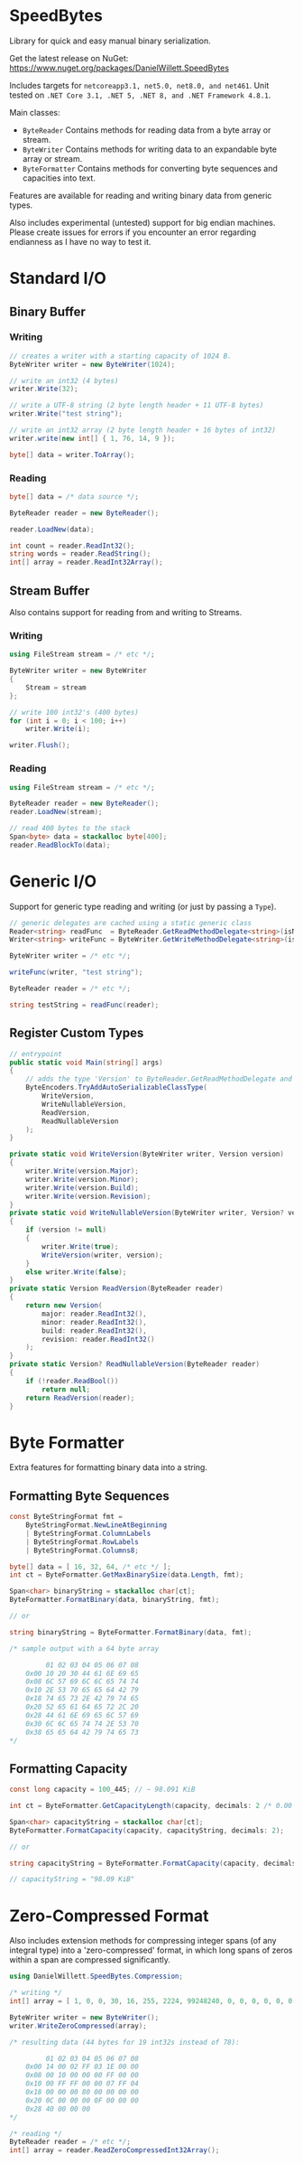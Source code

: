 # SpeedBytes

Library for quick and easy manual binary serialization.

Get the latest release on NuGet: https://www.nuget.org/packages/DanielWillett.SpeedBytes

Includes targets for `netcoreapp3.1, net5.0, net8.0, and net461`.
Unit tested on `.NET Core 3.1, .NET 5, .NET 8, and .NET Framework 4.8.1`.

Main classes:
* `ByteReader` Contains methods for reading data from a byte array or stream.
* `ByteWriter` Contains methods for writing data to an expandable byte array or stream.
* `ByteFormatter` Contains methods for converting byte sequences and capacities into text.

Features are available for reading and writing binary data from generic types.

Also includes experimental (untested) support for big endian machines. 
Please create issues for errors if you encounter an error regarding endianness as I have no way to test it.

# Standard I/O
## Binary Buffer
### Writing
```cs
// creates a writer with a starting capacity of 1024 B.
ByteWriter writer = new ByteWriter(1024);

// write an int32 (4 bytes)
writer.Write(32);

// write a UTF-8 string (2 byte length header + 11 UTF-8 bytes)
writer.Write("test string");

// write an int32 array (2 byte length header + 16 bytes of int32)
writer.write(new int[] { 1, 76, 14, 9 });

byte[] data = writer.ToArray();
```

### Reading
```cs
byte[] data = /* data source */;

ByteReader reader = new ByteReader();

reader.LoadNew(data);

int count = reader.ReadInt32();
string words = reader.ReadString();
int[] array = reader.ReadInt32Array();
```

## Stream Buffer
Also contains support for reading from and writing to Streams.
### Writing
```cs
using FileStream stream = /* etc */;

ByteWriter writer = new ByteWriter
{
	Stream = stream
};

// write 100 int32's (400 bytes)
for (int i = 0; i < 100; i++)
	writer.Write(i);

writer.Flush();
```

### Reading
```cs
using FileStream stream = /* etc */;

ByteReader reader = new ByteReader();
reader.LoadNew(stream);

// read 400 bytes to the stack
Span<byte> data = stackalloc byte[400];
reader.ReadBlockTo(data);
```

# Generic I/O

Support for generic type reading and writing (or just by passing a `Type`).

```cs
// generic delegates are cached using a static generic class
Reader<string> readFunc  = ByteReader.GetReadMethodDelegate<string>(isNullable: false);
Writer<string> writeFunc = ByteWriter.GetWriteMethodDelegate<string>(isNullable: false);

ByteWriter writer = /* etc */;

writeFunc(writer, "test string");

ByteReader reader = /* etc */;

string testString = readFunc(reader);
```

## Register Custom Types
```cs
// entrypoint
public static void Main(string[] args)
{
    // adds the type 'Version' to ByteReader.GetReadMethodDelegate and ByteWriter.GetWriteMethodDelegate.
    ByteEncoders.TryAddAutoSerializableClassType(
        WriteVersion,
        WriteNullableVersion,
        ReadVersion,
        ReadNullableVersion
    );
}

private static void WriteVersion(ByteWriter writer, Version version)
{
    writer.Write(version.Major);
    writer.Write(version.Minor);
    writer.Write(version.Build);
    writer.Write(version.Revision);
}
private static void WriteNullableVersion(ByteWriter writer, Version? version)
{
    if (version != null)
    {
        writer.Write(true);
        WriteVersion(writer, version);
    }
    else writer.Write(false);
}
private static Version ReadVersion(ByteReader reader)
{
    return new Version(
        major: reader.ReadInt32(),
        minor: reader.ReadInt32(),
        build: reader.ReadInt32(),
        revision: reader.ReadInt32()
    );
}
private static Version? ReadNullableVersion(ByteReader reader)
{
    if (!reader.ReadBool())
        return null;
    return ReadVersion(reader);
}
```

# Byte Formatter

Extra features for formatting binary data into a string.

## Formatting Byte Sequences
```cs
const ByteStringFormat fmt =
	ByteStringFormat.NewLineAtBeginning
	| ByteStringFormat.ColumnLabels
	| ByteStringFormat.RowLabels
	| ByteStringFormat.Columns8;

byte[] data = [ 16, 32, 64, /* etc */ ];
int ct = ByteFormatter.GetMaxBinarySize(data.Length, fmt);

Span<char> binaryString = stackalloc char[ct];
ByteFormatter.FormatBinary(data, binaryString, fmt);

// or

string binaryString = ByteFormatter.FormatBinary(data, fmt);

/* sample output with a 64 byte array

         01 02 03 04 05 06 07 08
    0x00 10 20 30 44 61 6E 69 65
    0x08 6C 57 69 6C 6C 65 74 74
    0x10 2E 53 70 65 65 64 42 79
    0x18 74 65 73 2E 42 79 74 65
    0x20 52 65 61 64 65 72 2C 20
    0x28 44 61 6E 69 65 6C 57 69
    0x30 6C 6C 65 74 74 2E 53 70
    0x38 65 65 64 42 79 74 65 73
*/
```

## Formatting Capacity
```cs
const long capacity = 100_445; // ~ 98.091 KiB

int ct = ByteFormatter.GetCapacityLength(capacity, decimals: 2 /* 0.00 */);

Span<char> capacityString = stackalloc char[ct];
ByteFormatter.FormatCapacity(capacity, capacityString, decimals: 2);

// or

string capacityString = ByteFormatter.FormatCapacity(capacity, decimals: 2);

// capacityString = "98.09 KiB"
```

# Zero-Compressed Format

Also includes extension methods for compressing integer spans (of any integral type) into a 'zero-compressed' format, in which long spans of zeros within a span are compressed significantly.
```cs
using DanielWillett.SpeedBytes.Compression;

/* writing */
int[] array = [ 1, 0, 0, 30, 16, 255, 2224, 99248240, 0, 0, 0, 0, 0, 0, 0, 21, 0, 4, 52 ];

ByteWriter writer = new ByteWriter();
writer.WriteZeroCompressed(array);

/* resulting data (44 bytes for 19 int32s instead of 78):

         01 02 03 04 05 06 07 08
    0x00 14 00 02 FF 03 1E 00 00
    0x08 00 10 00 00 00 FF 00 00
    0x10 00 FF FF 00 00 07 FF 04
    0x18 00 00 00 80 00 00 00 00
    0x20 0C 00 00 00 0F 00 00 00
    0x28 40 00 00 00
*/

/* reading */
ByteReader reader = /* etc */;
int[] array = reader.ReadZeroCompressedInt32Array();
```